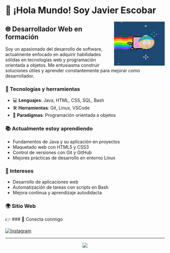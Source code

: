 # 👋 ¡Hola Mundo! Soy Javier Escobar

<img src="./south-park-nyan.gif" align="right" width="160"/>

## 🌐 Desarrollador Web en formación

Soy un apasionado del desarrollo de software, actualmente enfocado en adquirir habilidades sólidas en tecnologías web y programación orientada a objetos. Me entusiasma construir soluciones útiles y aprender constantemente para mejorar como desarrollador.

### 🚀 Tecnologías y herramientas

- 💻 **Lenguajes**: Java, HTML, CSS, SQL, Bash
- 🛠️ **Herramientas**: Git, Linux, VSCode
- 🧠 **Paradigmas**: Programación orientada a objetos

### 📚 Actualmente estoy aprendiendo

- Fundamentos de Java y su aplicación en proyectos
- Maquetado web con HTML5 y CSS3
- Control de versiones con Git y GitHub
- Mejores prácticas de desarrollo en entorno Linux

### 🌱 Intereses

- Desarrollo de aplicaciones web
- Automatización de tareas con scripts en Bash
- Mejora continua y aprendizaje autodidacta

### 🌍 Sitio Web

👉 ### 📲 Conecta conmigo

<p align="left">
  <a href="[https://www.instagram.com/](https://www.instagram.com/jbdescobar/profilecard/?igsh=NDMwZWlxd2Qxdmth)" target="_blank">
    <img src="https://img.shields.io/badge/Instagram-%23E4405F.svg?style=for-the-badge&logo=Instagram&logoColor=white" alt="Instagram" />
  </a>
</p>


---

<p align="center">
  <img src="https://skillicons.dev/icons?i=html,css,java,git,linux,bash,sql" />
</p>
